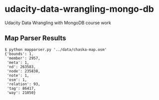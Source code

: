 udacity-data-wrangling-mongo-db
===============================

Udacity Data Wrangling with MongoDB course work

Map Parser Results
------------------
    $ python mapparser.py '../data/chaska-map.osm'
    {'bounds': 1,
     'member': 2957,
     'meta': 1,
     'nd': 263583,
     'node': 235838,
     'note': 1,
     'osm': 1,
     'relation': 93,
     'tag': 86417,
     'way': 21050}
